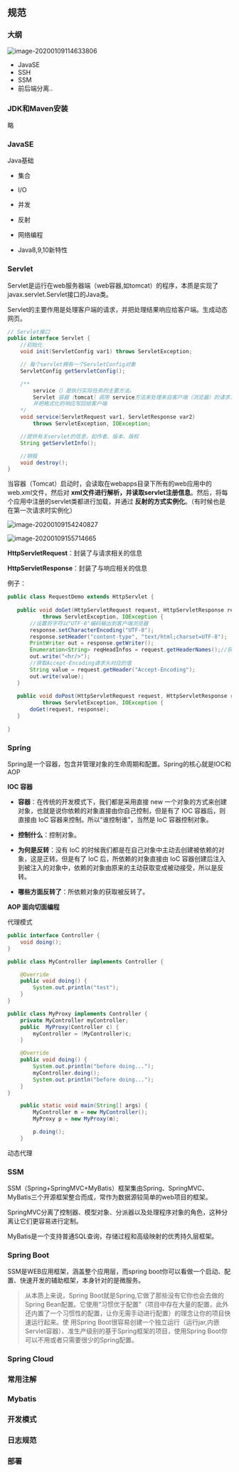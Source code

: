 ## 规范

### 大纲

<img src="assets/image-20200109114633806.png" alt="image-20200109114633806" style="zoom:100%;" />



- JavaSE
- SSH
- SSM
- 前后端分离..



### JDK和Maven安装

略



### JavaSE

Java基础

- 集合

- I/O

- 并发

- 反射

- 网络编程

- Java8,9,10新特性

  

### Servlet

Servlet是运行在web服务器端（web容器,如tomcat）的程序，本质是实现了javax.servlet.Servlet接口的Java类。

Servlet的主要作用是处理客户端的请求，并把处理结果响应给客户端。生成动态网页。

```java
// Servlet接口
public interface Servlet {
    //初始化
    void init(ServletConfig var1) throws ServletException;

    // 每个servlet拥有一个ServletConfig对象
    ServletConfig getServletConfig();

    /** 
    	service（）是执行实际任务的主要方法。
    	Servlet 容器（tomcat）调用 service方法来处理来自客户端（浏览器）的请求，
    	并把格式化的响应写回给客户端
    */
    void service(ServletRequest var1, ServletResponse var2) 
        throws ServletException, IOException;

    //提供有关servlet的信息，如作者、版本、版权
    String getServletInfo();

    //销毁
    void destroy();
}
```



当容器（Tomcat）启动时，会读取在webapps目录下所有的web应用中的web.xml文件，然后对 **xml文件进行解析，并读取servlet注册信息**。然后，将每个应用中注册的servlet类都进行加载，并通过 **反射的方式实例化**。（有时候也是在第一次请求时实例化）

![image-20200109154240827](assets/image-20200109154240827.png)



![image-20200109155714665](assets/image-20200109155714665.png)





**HttpServletRequest**：封装了与请求相关的信息

**HttpServletResponse**：封装了与响应相关的信息

例子：

```java
public class RequestDemo extends HttpServlet {
 
   public void doGet(HttpServletRequest request, HttpServletResponse response)
           throws ServletException, IOException {
       //设置将字符以"UTF-8"编码输出到客户端浏览器
       response.setCharacterEncoding("UTF-8");
       response.setHeader("content-type", "text/html;charset=UTF-8");
       PrintWriter out = response.getWriter();
       Enumeration<String> reqHeadInfos = request.getHeaderNames();//获取所有的请求头
       out.write("<hr/>");
       //获取Accept-Encoding请求头对应的值
       String value = request.getHeader("Accept-Encoding");
       out.write(value);
   }
 
   public void doPost(HttpServletRequest request, HttpServletResponse response)
           throws ServletException, IOException {
       doGet(request, response);
   }
 
}
```





### Spring

Spring是一个容器，包含并管理对象的生命周期和配置。Spring的核心就是IOC和AOP

**IOC 容器**

- **容器**：在传统的开发模式下，我们都是采用直接 new 一个对象的方式来创建对象，也就是说你依赖的对象直接由你自己控制，但是有了 IOC 容器后，则直接由 IoC 容器来控制。所以“谁控制谁”，当然是 IoC 容器控制对象。

- **控制什么**：控制对象。

- **为何是反转**：没有 IoC 的时候我们都是在自己对象中主动去创建被依赖的对象，这是正转。但是有了 IoC 后，所依赖的对象直接由 IoC 容器创建后注入到被注入的对象中，依赖的对象由原来的主动获取变成被动接受，所以是反转。

- **哪些方面反转了**：所依赖对象的获取被反转了。

**AOP 面向切面编程**

代理模式

```java
public interface Controller {
    void doing();
}
```

```java
public class MyController implements Controller {

    @Override
    public void doing() {
        System.out.println("test");
    }
}

public class MyProxy implements Controller {
    private MyController myController;
    public  MyProxy(Controller c) {
        myController = (MyController)c;
    }

    @Override
    public void doing() {
        System.out.println("before doing...");
        myController.doing();
        System.out.println("before doing...");
    }
}

```

```java
    public static void main(String[] args) {
        MyController m = new MyController();
        MyProxy p = new MyProxy(m);

        p.doing();
    }
```



动态代理



### SSM

SSM（Spring+SpringMVC+MyBatis）框架集由Spring、SpringMVC、MyBatis三个开源框架整合而成，常作为数据源较简单的web项目的框架。

SpringMVC分离了控制器、模型对象、分派器以及处理程序对象的角色，这种分离让它们更容易进行定制。

MyBatis是一个支持普通SQL查询，存储过程和高级映射的优秀持久层框架。



### Spring Boot

SSM是WEB应用框架，涵盖整个应用层，而spring boot你可以看做一个启动、配置、快速开发的辅助框架，本身针对的是微服务。

> 从本质上来说，Spring Boot就是Spring,它做了那些没有它你也会去做的Spring Bean配置。它使用“习惯优于配置”（项目中存在大量的配置，此外还内置了一个习惯性的配置，让你无需手动进行配置）的理念让你的项目快速运行起来。使 用Spring Boot很容易创建一个独立运行（运行jar,内嵌Servlet容器）、准生产级别的基于Spring框架的项目，使用Spring Boot你可以不用或者只需要很少的Spring配置。



### Spring Cloud



### 常用注解



### Mybatis



### 开发模式



### 日志规范







### 部署

